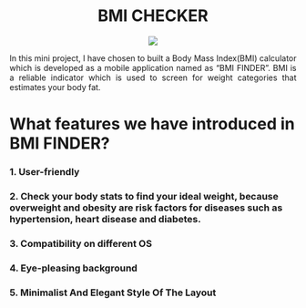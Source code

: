 <h1 align="center">BMI CHECKER</h1>
<p align="center"> <img src="https://calculatormarket.com/wp-content/uploads/2016/10/BMI-Calculator.jpg"> </p>
<p align="justify">In this mini project, I have chosen to built a Body Mass Index(BMI) calculator which is developed as a mobile application named as “BMI FINDER”. BMI is a reliable indicator which is used to screen for weight categories that estimates your body fat.</p>

<h1 align="left">What features we have introduced in BMI FINDER?</h1>

<h3 align="left">1.	User-friendly</h3>
<h3 align="left">2.	 Check your body stats to find your ideal weight, because overweight and obesity are risk factors for diseases such as hypertension, heart disease and diabetes.</h3>
<h3 align="left">3.	Compatibility on different OS</h3>
<h3 align="left">4.	Eye-pleasing background</h3>
<h3 align="left">5.	Minimalist And Elegant Style Of The Layout</h3>
